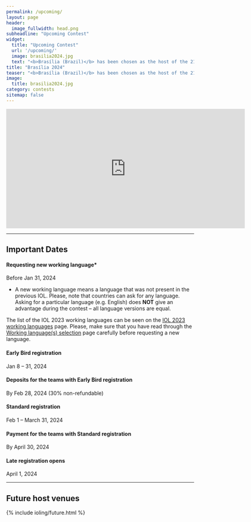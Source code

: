 ```yaml
---
permalink: /upcoming/
layout: page
header:
  image_fullwidth: head.png
subheadline: "Upcoming Contest"
widget:
  title: "Upcoming Contest"
  url: '/upcoming/'
  image: brasilia2024.jpg
  text: "<b>Brasília (Brazil)</b> has been chosen as the host of the 21st International Linguistics Olympiad on July 2024."
title: "Brasília 2024"
teaser: "<b>Brasília (Brazil)</b> has been chosen as the host of the 21st International Linguistics Olympiad on July 2024."
image: 
  title: brasilia2024.jpg
category: contests
sitemap: false
---
```


<iframe width="640" height="320" src="https://www.youtube.com/embed/LXU70FEBm20?si=BHSISESWI-viEEob" title="YouTube video player" frameborder="0" allow="accelerometer; autoplay; clipboard-write; encrypted-media; gyroscope; picture-in-picture; web-share" allowfullscreen></iframe>

---

## Important Dates

#### Requesting new working language*
Before Jan 31, 2024

* A new working language means a language that was not present in the previous IOL. Please, note that countries can ask for any language. Asking for a particular language (e.g. English) does **NOT** give an advantage during the contest – all language versions are equal.

The list of the IOL 2023 working languages can be seen on the [IOL 2023 working languages](/previous_languages/) page. Please, make sure that you have read through the [Working language(s) selection](/working_language/) page carefully before requesting a new language.

#### Early Bird registration
Jan 8 – 31, 2024

#### Deposits for the teams with Early Bird registration
By Feb 28, 2024 (30% non-refundable)

#### Standard registration
Feb 1 – March 31, 2024

#### Payment for the teams with Standard registration
By April 30, 2024

#### Late registration opens
April 1, 2024

---

## Future host venues

<p />

{% include ioling/future.html %}